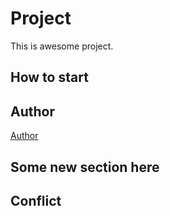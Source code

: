 # Project
This is awesome project.
## How to start
## Author
[Author](author.md)
## Some new section here
## Conflict
